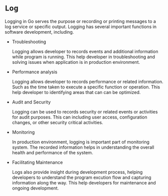 # `Log`

Logging in Go serves the purpose or recording or printing messages to a log service or specific output. Logging has several important functions in software development, including.

- Troubleshooting

  Logging allows developer to records events and additional information while program is running. This help developer in troubleshooting and solving issues when application is in production environment.

- Performance analysis

  Logging allows developer to records performance or related information. Such as the time taken to execute a specific function or operation. This help developer to identifying areas that can can be optimized.

- Audit and Security

  Logging can be used to records security or related events or activities for audit purposes. This can including user access, configuration changes, or other security critical activities.

- Monitoring

  In production environment, logging is important part of monitoring system. The recorded information helps in understanding the overall health and performance of the system.

- Facilitating Maintenance

  Logs also provide insight during development process, helping developers to understand the program excution flow and capturing information along the way. This help developers for maintenance and ongoing development.

